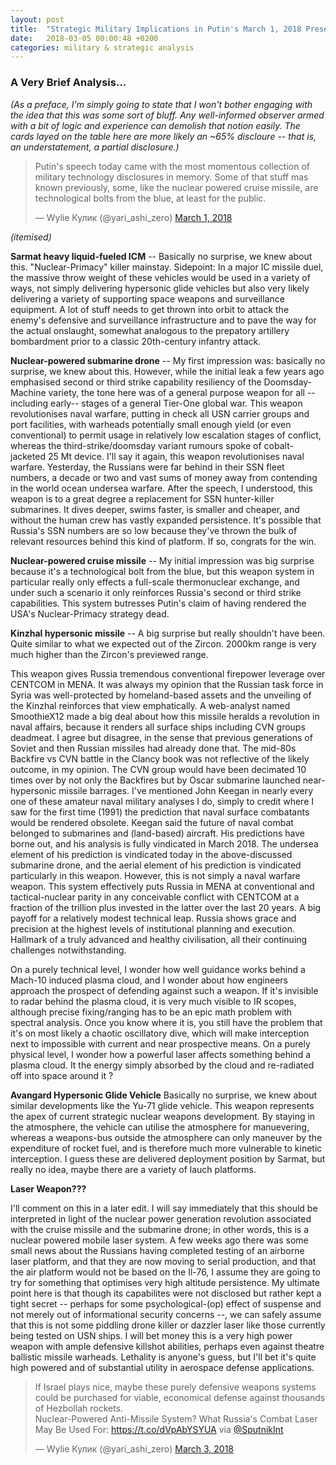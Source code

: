 ```yaml
---
layout: post
title:  "Strategic Military Implications in Putin's March 1, 2018 Presentation"
date:   2018-03-05 00:00:48 +0200
categories: military & strategic analysis
---
```


### A Very Brief Analysis...

_(As a preface, I'm simply going to state that I won't bother engaging with the idea that this was some sort of bluff.  Any well-informed observer armed with a bit of logic and experience can demolish that notion easily.  The cards layed on the table here are more likely an ~65% discloure -- that is, an understatement, a partial disclosure.)_   



<blockquote class="twitter-tweet" data-lang="en"><p lang="en" dir="ltr">Putin&#39;s speech today came with the most momentous collection of military technology disclosures in memory.  Some of that stuff mas known previously, some, like the nuclear powered cruise missile, are technological bolts from the blue, at least for the public.</p>&mdash; Wylie Кулик (@yari_ashi_zero) <a href="https://twitter.com/yari_ashi_zero/status/969331691973218305?ref_src=twsrc%5Etfw">March 1, 2018</a></blockquote>
<script async src="https://platform.twitter.com/widgets.js" charset="utf-8"></script>



_(itemised)_

**Sarmat heavy liquid-fueled ICM** -- Basically no surprise, we knew about this.  "Nuclear-Primacy" killer mainstay.  Sidepoint: In a major IC missile duel, the massive throw weight of these vehicles would be used in a variety of ways, not simply delivering hypersonic glide vehicles but also very likely delivering a variety of supporting space weapons and surveillance equipment. A lot of stuff needs to get thrown into orbit to attack the enemy's defensive and surveillance infrastructure and to pave the way for the actual onslaught, somewhat analogous to the prepatory artillery bombardment prior to a classic 20th-century infantry attack.

**Nuclear-powered submarine drone**  -- My first impression was: basically no surprise, we knew about this.  However, while the initial leak a few years ago emphasised second or third strike capability resiliency of the Doomsday-Machine variety, the tone here was of a general purpose weapon for all --including early-- stages of a general Tier-One global war.  This weapon revolutionises naval warfare, putting in check all USN carrier groups and port facilities, with warheads potentially small enough yield (or even conventional) to permit usage in relatively low escalation stages of conflict, whereas the third-strike/doomsday variant rumours spoke of cobalt-jacketed 25 Mt device.  I'll say it again, this weapon revolutionises naval warfare.  Yesterday, the Russians were far behind in their SSN fleet numbers, a decade or two and vast sums of money away from contending in the world ocean undersea warfare.  After the speech, I understood, this weapon is to a great degree a replacement for SSN hunter-killer submarines.  It dives deeper, swims faster, is smaller and cheaper, and without the human crew has vastly expanded persistence.  It's possible that Russia's SSN numbers are so low because they've thrown the bulk of relevant resources behind this kind of platform.  If so, congrats for the win.

**Nuclear-powered cruise missile**  -- My initial impression was big surprise because it's a technological bolt from the blue, but this weapon system in particular really only effects a full-scale thermonuclear exchange, and under such a scenario it only reinforces Russia's second or third strike capabilities.  This system butresses Putin's claim of having rendered the USA's Nuclear-Primacy strategy dead.

**Kinzhal hypersonic missile**  -- A big surprise but really shouldn't have been.  Quite similar to what we expected out of the Zircon. 2000km range is very much higher than the Zircon's previewed range.  

This weapon gives Russia tremendous conventional firepower leverage over CENTCOM in MENA.  It was always my opinion that the Russian task force in Syria was well-protected by homeland-based assets and the unveiling of the Kinzhal reinforces that view emphatically.  A web-analyst named SmoothieX12 made a big deal about how this missile heralds a revolution in naval affairs, because it renders all surface ships including CVN groups deadmeat.  I agree but disagree, in the sense that previous generations of Soviet and then Russian missiles had already done that.  The mid-80s Backfire vs CVN battle in the Clancy book was not reflective of the likely outcome, in my opinion.  The CVN group would have been decimated 10 times over by not only the Backfires but by Oscar submarine launched near-hypersonic missile barrages.  I've mentioned John Keegan in nearly every one of these amateur naval military analyses I do, simply to credit where I saw for the first time (1991) the prediction that naval surface combatants would be rendered obsolete.  Keegan said the future of naval combat belonged to submarines and (land-based) aircraft.  His predictions have borne out, and his analysis is fully vindicated in March 2018.  The undersea element of his prediction is vindicated today in the above-discussed submarine drone, and the aerial element of his prediction is vindicated particularly in this weapon.  However, this is not simply a naval warfare weapon.  This system effectively puts Russia in MENA at conventional and tactical-nuclear parity in any conceivable conflict with CENTCOM at a fraction of the trillion plus invested in the latter over the last 20 years.  A big payoff for a relatively modest technical leap.  Russia shows grace and precision at the highest levels of institutional planning and execution.  Hallmark of a truly advanced and healthy civilisation, all their continuing challenges notwithstanding.

On a purely technical level, I wonder how well guidance works behind a Mach-10 induced plasma cloud, and I wonder about how engineers approach the prospect of defending against such a weapon.  If it's invisible to radar behind the plasma cloud, it is very much visible to IR scopes, although precise fixing/ranging has to be an epic math problem with spectral analysis. Once you know where it is, you still have the problem that it's on most likely a chaotic oscillatory dive, which will make interception next to impossible with current and near prospective means.  On a purely physical level, I wonder how a powerful laser affects something behind a plasma cloud.  It the energy simply absorbed by the cloud and re-radiated off into space around it ?

**Avangard Hypersonic Glide Vehicle** Basically no surprise, we knew about similar developments like the Yu-71 glide vehicle.  This weapon represents the apex of current strategic nuclear weapons development.  By staying in the atmosphere, the vehicle can utilise the atmosphere for manuevering, whereas a weapons-bus outside the atmosphere can only maneuver by the expenditure of rocket fuel, and is therefore much more vulnerable to kinetic interception.  I guess these are delivered deployment position by Sarmat, but really no idea, maybe there are a variety of lauch platforms.


**Laser Weapon???**

I'll comment on this in a later edit.  I will say immediately that this should be interpreted in light of the nuclear power generation revolution associated with the cruise missile and the submarine drone; in other words, this is a nuclear powered mobile laser system.  A few weeks ago there was some small news about the Russians having completed testing of an airborne laser platform, and that they are now moving to serial production, and that the air platform would not be based on the Il-76, I assume they are going to try for something that optimises very high altitude persistence.  My ultimate point here is that though its capabilites were not disclosed but rather kept a tight secret -- perhaps for some psychological-(op) effect of suspense and not merely out of informational security concerns --, we can safely assume that this is not some piddling drone killer or dazzler laser like those currently being tested on USN ships. I will bet money this is a very high power weapon with ample defensive killshot abilities, perhaps even against theatre ballistic missile warheads.  Lethality is anyone's guess, but I'll bet it's quite high powered and of substantial utility in aerospace defense applications.  






<blockquote class="twitter-tweet" data-lang="en"><p lang="en" dir="ltr">If Israel plays nice, maybe these purely defensive weapons systems could be purchased for viable, economical defense against thousands of Hezbollah rockets.<br>Nuclear-Powered Anti-Missile System? What Russia&#39;s Combat Laser May Be Used For: <a href="https://t.co/dVpAbYSYUA">https://t.co/dVpAbYSYUA</a> via <a href="https://twitter.com/SputnikInt?ref_src=twsrc%5Etfw">@SputnikInt</a></p>&mdash; Wylie Кулик (@yari_ashi_zero) <a href="https://twitter.com/yari_ashi_zero/status/969947709208776705?ref_src=twsrc%5Etfw">March 3, 2018</a></blockquote>
<script async src="https://platform.twitter.com/widgets.js" charset="utf-8"></script>
